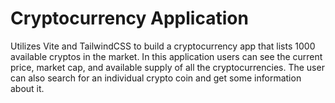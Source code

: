 # Cryptocurrency Application

Utilizes Vite and TailwindCSS to build a cryptocurrency app that lists 1000 available cryptos in the market. In this application users can see the current price, market cap, and available supply of all the cryptocurrencies. The user can also search for an individual crypto coin and get some information about it.
